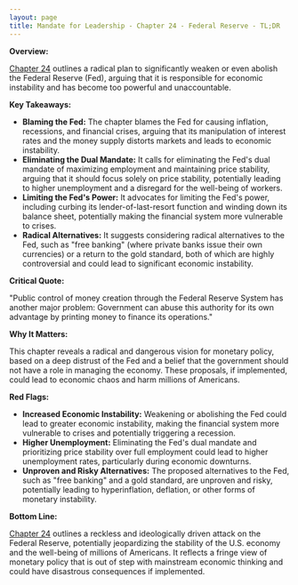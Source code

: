 ```yaml
---
layout: page
title: Mandate for Leadership - Chapter 24 - Federal Reserve - TL;DR
---
```


**Overview:**

[Chapter 24](../../documents/project_2025_chapters/chapter_24.pdf) outlines a radical plan to significantly weaken or even abolish the Federal Reserve (Fed), arguing that it is responsible for economic instability and has become too powerful and unaccountable.

**Key Takeaways:**

* **Blaming the Fed:** The chapter blames the Fed for causing inflation, recessions, and financial crises, arguing that its manipulation of interest rates and the money supply distorts markets and leads to economic instability.
* **Eliminating the Dual Mandate:** It calls for eliminating the Fed's dual mandate of maximizing employment and maintaining price stability, arguing that it should focus solely on price stability, potentially leading to higher unemployment and a disregard for the well-being of workers.
* **Limiting the Fed's Power:** It advocates for limiting the Fed's power, including curbing its lender-of-last-resort function and winding down its balance sheet, potentially making the financial system more vulnerable to crises.
* **Radical Alternatives:** It suggests considering radical alternatives to the Fed, such as "free banking" (where private banks issue their own currencies) or a return to the gold standard, both of which are highly controversial and could lead to significant economic instability.

**Critical Quote:**

"Public control of money creation through the Federal Reserve System has another major problem: Government can abuse this authority for its own advantage by printing money to finance its operations."

**Why It Matters:**

This chapter reveals a radical and dangerous vision for monetary policy, based on a deep distrust of the Fed and a belief that the government should not have a role in managing the economy. These proposals, if implemented, could lead to economic chaos and harm millions of Americans.

**Red Flags:**

* **Increased Economic Instability:**  Weakening or abolishing the Fed could lead to greater economic instability, making the financial system more vulnerable to crises and potentially triggering a recession.
* **Higher Unemployment:**  Eliminating the Fed's dual mandate and prioritizing price stability over full employment could lead to higher unemployment rates, particularly during economic downturns.
* **Unproven and Risky Alternatives:**  The proposed alternatives to the Fed, such as "free banking" and a gold standard, are unproven and risky, potentially leading to hyperinflation, deflation, or other forms of monetary instability.

**Bottom Line:**

[Chapter 24](../../documents/project_2025_chapters/chapter_24.pdf) outlines a reckless and ideologically driven attack on the Federal Reserve, potentially jeopardizing the stability of the U.S. economy and the well-being of millions of Americans. It reflects a fringe view of monetary policy that is out of step with mainstream economic thinking and could have disastrous consequences if implemented. 
